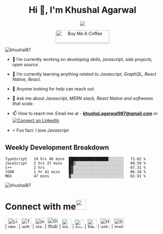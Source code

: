 <h1 align="center">Hi 👋, I'm Khushal Agarwal</h1>
<p align="center">
    <img src='https://github-readme-streak-stats.herokuapp.com/?user=khushal87&hide_border=true'/>
</p>

<p align="center">
    <a href="https://www.buymeacoffee.com/khushal87" target="_blank"><img src="https://www.buymeacoffee.com/assets/img/custom_images/orange_img.png" alt="Buy Me A Coffee" style="height: 41px !important;width: 174px !important;box-shadow: 0px 3px 2px 0px rgba(190, 190, 190, 0.5) !important;-webkit-box-shadow: 0px 3px 2px 0px rgba(190, 190, 190, 0.5) !important;" ></a>
</p>

<p align="left"> <img src="https://komarev.com/ghpvc/?username=khushal87&label=Profile Views&color=green&style=plastic" alt="khushal87" /> </p>

- 🔭 I’m currently working on *developing skills, javascript, side projects, open source*.

- 🌱 I’m currently learning anything *related to Javascript, GraphQL, React Native, React.*

- 🤔 Anyone looking for help can reach out.

- 💬 Ask me about *Javascript, MERN stack, React Native and softwares that scale.*

- 📫 How to reach me: Email me at - **khushal.agarwal987@gmail.com** or [![Connect on LinkedIn](https://img.shields.io/badge/--linkedin?label=LinkedIn&logo=LinkedIn&style=social)](https://www.linkedin.com/in/khushal87)

- ⚡ Fun fact: *I love Javascript* 




## Weekly Development Breakdown
<!--START_SECTION:waka-->
```text
TypeScript   19 hrs 46 mins  ██████████████████░░░░░░░   72.02 % 
JavaScript   2 hrs 37 mins   ██▒░░░░░░░░░░░░░░░░░░░░░░   09.59 % 
C++          2 hrs           █▓░░░░░░░░░░░░░░░░░░░░░░░   07.31 % 
JSON         1 hr 41 mins    █▓░░░░░░░░░░░░░░░░░░░░░░░   06.18 % 
MDX          47 mins         ▓░░░░░░░░░░░░░░░░░░░░░░░░   02.91 % 
```
<!--END_SECTION:waka-->
<p><img align="center" src="https://github-readme-stats.vercel.app/api?username=khushal87&count_private=true&show_icons=true" alt="khushal87"/></p>


# Connect with me<img src="https://github.com/TheDudeThatCode/TheDudeThatCode/blob/master/Assets/Handshake.gif" height="32px">



| [<img src="https://github.com/TheDudeThatCode/TheDudeThatCode/blob/master/Assets/Linkedin.svg" alt="Linkedin Logo" width="32">](https://in.linkedin.com/in/khushal87) | [<img src="https://github.com/TheDudeThatCode/TheDudeThatCode/blob/master/Assets/Twitter.svg" alt="Twitter Logo" width="32">](https://twitter.com/khushal87) | [<img src="https://github.com/TheDudeThatCode/TheDudeThatCode/blob/master/Assets/Instagram.svg" alt="instagram logo" width="32">](https://www.instagram.com/khushal.agarwal_70/)| [<img src="https://cdn.svgporn.com/logos/github-icon.svg" alt="Github logo" width="34">](https://github.com/khushal87) | [<img src="https://github.com/TheDudeThatCode/TheDudeThatCode/blob/master/Assets/HackerRank.svg" alt="HackerRank Logo" width="30">](https://www.hackerrank.com/khushal87) | [<img src="https://cdn.svgporn.com/logos/stackoverflow-icon.svg" alt="Stackoverflow Logo" width="28">](https://stackoverflow.com/users/10826415/khushal-agarwal) | [<img src="https://cdn.svgporn.com/logos/medium.svg" alt="Medium Logo" width="30">](https://khushal87.medium.com/) | [<img src="https://cdn.hashnode.com/res/hashnode/image/upload/v1611902473383/CDyAuTy75.png?auto=compress" alt="Hashnode logo" height="32">](https://hashnode.com/@khushal87) | [<img src="https://github.com/TheDudeThatCode/TheDudeThatCode/blob/master/Assets/Gmail.svg" alt="Gmail logo" height="32">](mailto:khushal.agarwal987@gmail.com)
